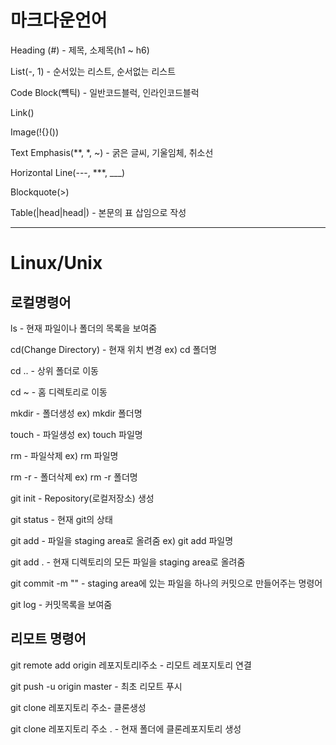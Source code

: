 # 마크다운언어

Heading (#) - 제목, 소제목(h1 ~ h6)

List(-, 1) - 순서있는 리스트, 순서없는 리스트

Code Block(뺵틱) - 일반코드블럭, 인라인코드블럭

Link([]())

Image(!{}())

Text Emphasis(**, *, ~) - 굵은 글씨, 기울임체, 취소선

Horizontal Line(---, ***, ___)

Blockquote(>)

Table(|head|head|) - 본문의 표 삽임으로 작성

---

# Linux/Unix

## 로컬명령어

ls - 현재 파일이나 폴더의 목록을 보여줌 

cd(Change Directory) - 현재 위치 변경 ex) cd 폴더명

cd .. - 상위 폴더로 이동

cd ~ - 홈 디렉토리로 이동

mkdir - 폴더생성 ex) mkdir 폴더명

touch - 파일생성 ex) touch 파일명

rm - 파일삭제 ex) rm 파일명

rm -r - 폴더삭제 ex) rm -r 폴더명

git init - Repository(로컬저장소) 생성 

git status - 현재 git의 상태

git add - 파일을 staging area로 올려줌 ex) git add 파일명

git add . - 현재 디렉토리의 모든 파일을 staging area로 올려줌

git commit -m "" - staging area에 있는 파일을 하나의 커밋으로 만들어주는 명령어

git log - 커밋목록을 보여줌



## 리모트 명령어

git remote add origin 레포지토리l주소 - 리모트 레포지토리 연결

git push -u origin master - 최초 리모트 푸시

git clone 레포지토리 주소- 클론생성

git clone 레포지토리 주소 . - 현재 폴더에 클론레포지토리 생성